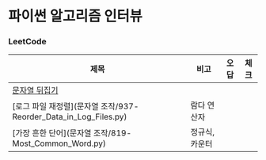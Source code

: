 # 파이썬 알고리즘 인터뷰

### LeetCode
| 제목        | 비고       |오답|체크|
|-----------|----------|---|---|
| [문자열 뒤집기](./문자열_조작/344-Reverse_String.py)   |          |   |   |
| [로그 파일 재정렬](문자열 조작/937-Reorder_Data_in_Log_Files.py) | 람다 연산자   |   |   |
| [가장 흔한 단어](문자열 조작/819-Most_Common_Word.py)  | 정규식, 카운터 |   |   |
